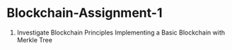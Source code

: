 # Blockchain-Assignment-1
1. Investigate Blockchain Principles 
Implementing a Basic Blockchain with Merkle Tree
